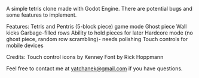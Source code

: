 A simple tetris clone made with Godot Engine.
There are potential bugs and some features to implement. 

Features:
Tetris and Pentris (5-block piece) game mode
Ghost piece
Wall kicks
Garbage-filled rows
Ability to hold pieces for later
Hardcore mode (no ghost piece, random row scrambling)- needs polishing
Touch controls for mobile devices

Credits:
Touch control icons by Kenney
Font by Rick Hoppmann

Feel free to contact me at yatchanek@gmail.com if you have questions.
